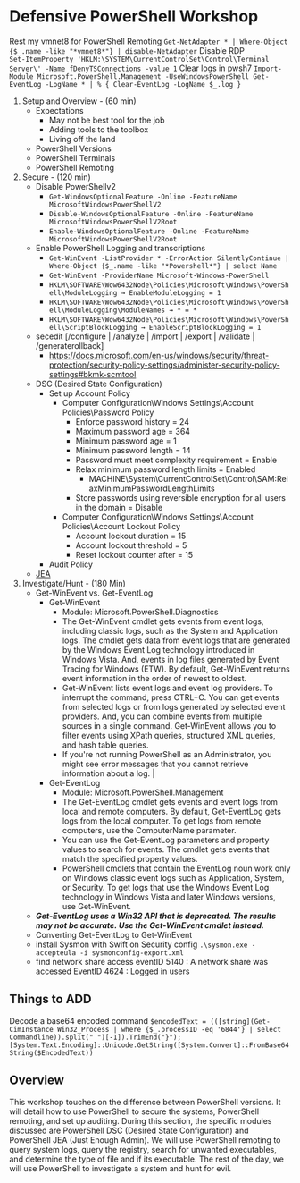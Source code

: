 # Defensive PowerShell Workshop  

Rest my vmnet8 for PowerShell Remoting
`Get-NetAdapter * | Where-Object {$_.name -like "*vmnet8*"} | disable-NetAdapter`
Disable RDP  
`Set-ItemProperty 'HKLM:\SYSTEM\CurrentControlSet\Control\Terminal Server\' -Name fDenyTSConnections -value 1`
Clear logs in pwsh7
`Import-Module Microsoft.PowerShell.Management -UseWindowsPowerShell Get-EventLog -LogName * | % { Clear-EventLog -LogName $_.log }`

1. Setup and Overview - (60 min)
    * Expectations
        * May not be best tool for the job
        * Adding tools to the toolbox
        * Living off the land
    * PowerShell Versions
    * PowerShell Terminals
    * PowerShell Remoting
2. Secure - (120 min)
    * Disable PowerShellv2
        * `Get-WindowsOptionalFeature -Online -FeatureName MicrosoftWindowsPowerShellV2`
        * `Disable-WindowsOptionalFeature -Online -FeatureName MicrosoftWindowsPowerShellV2Root`
        * `Enable-WindowsOptionalFeature -Online -FeatureName MicrosoftWindowsPowerShellV2Root`
    * Enable PowerShell Logging and transcriptions
        * `Get-WinEvent -ListProvider * -ErrorAction SilentlyContinue | Where-Object {$_.name -like "*Powershell*"} | select Name`
        * `Get-WinEvent -ProviderName Microsoft-Windows-PowerShell`
        * `HKLM\SOFTWARE\Wow6432Node\Policies\Microsoft\Windows\PowerShell\ModuleLogging → EnableModuleLogging = 1`
        * `HKLM\SOFTWARE\Wow6432Node\Policies\Microsoft\Windows\PowerShell\ModuleLogging\ModuleNames → * = *`
        * `HKLM\SOFTWARE\Wow6432Node\Policies\Microsoft\Windows\PowerShell\ScriptBlockLogging → EnableScriptBlockLogging = 1`
    * secedit [/configure | /analyze | /import | /export | /validate | /generaterollback]
        * https://docs.microsoft.com/en-us/windows/security/threat-protection/security-policy-settings/administer-security-policy-settings#bkmk-scmtool
    * DSC (Desired State Configuration)
        * Set up Account Policy
            * Computer Configuration\Windows Settings\Account Policies\Password Policy
                * Enforce password history = 24
                * Maximum password age = 364
                * Minimum password age = 1
                * Minimum password length = 14
                * Password must meet complexity requirement = Enable
                * Relax minimum password length limits = Enabled
                    * MACHINE\System\CurrentControlSet\Control\SAM:RelaxMinimumPasswordLengthLimits
                * Store passwords using reversible encryption for all users in the domain = Disable
            * Computer Configuration\Windows Settings\Account Policies\Account Lockout Policy
                * Account lockout duration = 15
                * Account lockout threshold = 5
                * Reset lockout counter after = 15
        * Audit Policy
    * [JEA](https://github.com/P0w3rChi3f/JEA-Just-Enough-Admin)
3. Investigate/Hunt - (180 Min)
    * Get-WinEvent vs. Get-EventLog  
        * Get-WinEvent  
            * Module: Microsoft.PowerShell.Diagnostics
            * The Get-WinEvent cmdlet gets events from event logs, including classic logs, such as the System and Application logs. The cmdlet gets data from event logs that are generated by the Windows Event Log technology introduced in Windows Vista. And, events in log files generated by Event Tracing for Windows (ETW). By default, Get-WinEvent returns event information in the order of newest to oldest.
            * Get-WinEvent lists event logs and event log providers. To interrupt the command, press CTRL+C. You can get events from selected logs or from logs generated by selected event providers. And, you can combine events from multiple sources in a single command. Get-WinEvent allows you to filter events using XPath queries, structured XML queries, and hash table queries.
            * If you're not running PowerShell as an Administrator, you might see error messages that you cannot retrieve information about a log. |  
        * Get-EventLog  
            * Module: Microsoft.PowerShell.Management
            * The Get-EventLog cmdlet gets events and event logs from local and remote computers. By default, Get-EventLog gets logs from the local computer. To get logs from remote computers, use the ComputerName parameter.
            * You can use the Get-EventLog parameters and property values to search for events. The cmdlet gets events that match the specified property values.
            * PowerShell cmdlets that contain the EventLog noun work only on Windows classic event logs such as Application, System, or Security. To get logs that use the Windows Event Log technology in Windows Vista and later Windows versions, use Get-WinEvent.  
    * ***Get-EventLog uses a Win32 API that is deprecated. The results may not be accurate. Use the Get-WinEvent cmdlet instead.***
    * Converting Get-EventLog to Get-WinEvent
    * install Sysmon with Swift on Security config
        `.\sysmon.exe -accepteula -i sysmonconfig-export.xml`
    * find network share access
        eventID 5140 : A network share was accessed
        EventID 4624 : Logged in users


## Things to ADD

Decode a base64 encoded command
    `$encodedText = (([string](Get-CimInstance Win32_Process | where {$_.processID -eq '6844'} | select Commandline)).split(" ")[-1]).TrimEnd("}"); [System.Text.Encoding]::Unicode.GetString([System.Convert]::FromBase64String($EncodedText))`



## Overview

This workshop touches on the difference between PowerShell versions.  It will detail how to use PowerShell to secure the systems, PowerShell remoting, and set up auditing.  During this section, the specific modules discussed are PowerShell DSC (Desired State Configuration) and PowerShell JEA (Just Enough Admin).  We will use PowerShell remoting to query system logs, query the registry, search for unwanted executables, and determine the type of file and if its executable.  The rest of the day, we will use PowerShell to investigate a system and hunt for evil.
